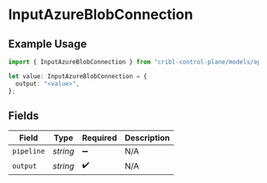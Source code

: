 # InputAzureBlobConnection

## Example Usage

```typescript
import { InputAzureBlobConnection } from "cribl-control-plane/models/operations";

let value: InputAzureBlobConnection = {
  output: "<value>",
};
```

## Fields

| Field              | Type               | Required           | Description        |
| ------------------ | ------------------ | ------------------ | ------------------ |
| `pipeline`         | *string*           | :heavy_minus_sign: | N/A                |
| `output`           | *string*           | :heavy_check_mark: | N/A                |